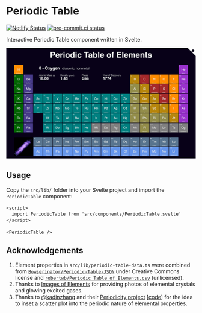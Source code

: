 # Periodic Table

[![Netlify Status](https://api.netlify.com/api/v1/badges/42b5fd04-c538-4e3c-bd69-73e383989cfd/deploy-status)](https://app.netlify.com/sites/ptable-elements/deploys)
[![pre-commit.ci status](https://results.pre-commit.ci/badge/github/janosh/periodic-table/main.svg?badge_token=nUqJfPCFS4uyMwcFSDIfdQ)](https://results.pre-commit.ci/latest/github/janosh/periodic-table/main?badge_token=nUqJfPCFS4uyMwcFSDIfdQ)

Interactive Periodic Table component written in Svelte.

![Screenshot of periodic table](static/2022-06-01-screenshot.png)

## Usage

Copy the `src/lib/` folder into your Svelte project and import the `PeriodicTable` component:

```svelte
<script>
  import PeriodicTable from 'src/components/PeriodicTable.svelte'
</script>

<PeriodicTable />
```

## Acknowledgements

1. Element properties in `src/lib/periodic-table-data.ts` were combined from [`Bowserinator/Periodic-Table-JSON`](https://github.com/Bowserinator/Periodic-Table-JSON/blob/master/PeriodicTableJSON.json) under Creative Commons license and [`robertwb/Periodic Table of Elements.csv`](https://gist.github.com/robertwb/22aa4dbfb6bcecd94f2176caa912b952) (unlicensed).
1. Thanks to [Images of Elements](https://images-of-elements.com) for providing photos of elemental crystals and glowing excited gases.
1. Thanks to [@kadinzhang](https://github.com/kadinzhang) and their [Periodicity project](https://ptable.netlify.app) [[code](https://github.com/kadinzhang/Periodicity)] for the idea to inset a scatter plot into the periodic nature of elemental properties.
